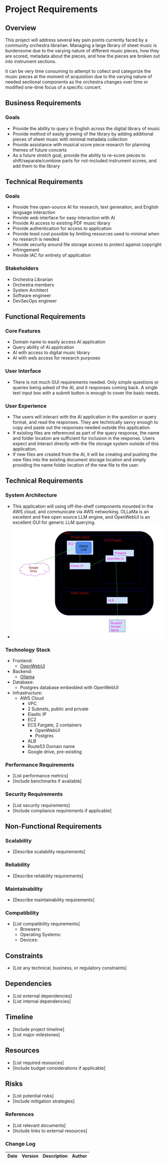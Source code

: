 # Project Requirements

## Overview
This project will address several key pain points currently faced by a community orchestra librarian. Managing a large library of sheet music is burdensome due to the varying nature of different music pieces, how they are scored, metadata about the pieces, and how the pieces are broken out into instrument sections.

It can be very time consuming to attempt to collect and categorize the music pieces at the moment of acquisition due to the varying nature of needed sectional components as the orchestra changes over time or modified one-time focus of a specific concert.

## Business Requirements
### Goals
- Provide the ability to query in English across the digital library of music
- Provide method of easily growing of the library by adding additional pieces of sheet music with minimal metadata collection
- Provide assistance with musical score piece research for planning themes of future concerts
- As a future stretch goal, provide the ability to re-score pieces to shift/separate/combine parts for not-included instrument scores, and add them to the library

## Technical Requirements
### Goals
- Provide free open-source AI for research, text generation, and English language interaction
- Provide web interface for easy interaction with AI
- Provide AI access to existing PDF music library
- Provide authentication for access to application
- Provide least cost possible by limiting resources used to minimal when no research is needed
- Provide security around file storage access to protect against copyright infringement 
- Provide IAC for entirety of application

### Stakeholders
- Orchestra Librarian
- Orchestra members
- System Architect
- Software engineer
- DevSecOps engineer

## Functional Requirements
### Core Features
- Domain name to easily access AI application
- Query ability of AI application
- AI with access to digital music library
- AI with web access for research purposes

### User Interface
- There is not much GUI requirements needed.  Only simple questions or queries being asked of the AI, and it responses coming back.  A single text input box with a submit button is enough to cover the basic needs.

### User Experience
- The users will interact with the AI application in the question or query format, and read the responses.  They are technically savvy enough to copy and paste out the responses needed outside this application.  
- If existing files are referenced as part of the query response, the name and folder location are sufficient for inclusion in the response.  Users expect and interact directly with the file storage system outside of this application.
- If new files are created from the AI, it will be creating and pushing the new files into the existing document storage location and simply providing the name folder location of the new file to the user.

## Technical Requirements
### System Architecture
- This application will using off-the-shelf components mounted in the AWS cloud, and communicate via AWS networking.  OLLaMa is an excellent and free open source LLM engine, and OpenWebUI is an excellent GUI for generic LLM querying.  
- ![Music AI Architecture](./phases/2.infra/MusicAIArchitecture.jpg)

### Technology Stack
- Frontend:
  - [OpenWebUI](https://docs.openwebui.com/)
- Backend:
  - [Ollama](https://ollama.com/)
- Database:
  - Postgres database embedded with OpenWebUI
- Infrastructure:
  - AWS Cloud
    - VPC
    - 2 Subnets, public and private
    - Elastic IP
    - EC2
    - ECS Fargate, 2 containers
      - OpenWebUI
      - Postgres
    - ALB
    - Route53 Domain name
    - Google drive, pre-existing

### Performance Requirements
- [List performance metrics]
- [Include benchmarks if available]

### Security Requirements
- [List security requirements]
- [Include compliance requirements if applicable]

## Non-Functional Requirements
### Scalability
- [Describe scalability requirements]

### Reliability
- [Describe reliability requirements]

### Maintainability
- [Describe maintainability requirements]

### Compatibility
- [List compatibility requirements]
  - Browsers:
  - Operating Systems:
  - Devices:

## Constraints
- [List any technical, business, or regulatory constraints]

## Dependencies
- [List external dependencies]
- [List internal dependencies]

## Timeline
- [Include project timeline]
- [List major milestones]

## Resources
- [List required resources]
- [Include budget considerations if applicable]

## Risks
- [List potential risks]
- [Include mitigation strategies]

### References
- [List relevant documents]
- [Include links to external resources]

### Change Log
| Date | Version | Description | Author |
|------|---------|-------------|---------| 
